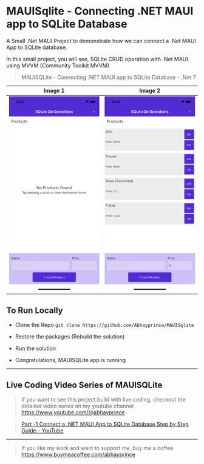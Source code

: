 # MAUISqlite - Connecting .NET MAUI app to SQLite Database
A Small .Net MAUI Project to demonstrate how we can connect a .Net MAUI App to SQLite database.  

In this small project, you will see, SQLite CRUD operation with .Net MAUI using MVVM (Community Toolkit MVVM)


> MAUISQLite - Connecting .NET MAUI app to SQLite Database - .Net 7

Image 1                       | Image 2
:-----------------------------: | :--------------------------:
![MAUISqlite-1](https://raw.githubusercontent.com/Abhayprince/MAUISqlite/master/Simulator%20Screen%20Shot%20-%20iPhone%2011%20-%202023-04-16%20at%2017.37.28.png) | ![MAUISqlite-2](https://raw.githubusercontent.com/Abhayprince/MAUISqlite/master/Simulator%20Screen%20Shot%20-%20iPhone%2011%20-%202023-04-16%20at%2017.40.19.png)

## To Run Locally
- Clone the Repo
    `git clone https://github.com/Abhayprince/MAUISqlite `
    
- Restore the packages (Rebuild the solution)   

- Run the solution

- Congratulations, MAUISQLite  app is running
---------------------------------------
## Live Coding Video Series of MAUISQLite
> If you want to see this project build with live coding, checkout the detailed video series on my youtube channel https://www.youtube.com/@abhayprince

> [Part -1 Connect a .NET MAUI App to SQLite Database Step by Step Guide - YouTube](https://youtu.be/7pO3A8VvtRM)

-------------------------------

> If you like my work and want to support me, buy me a coffee https://www.buymeacoffee.com/abhayprince
